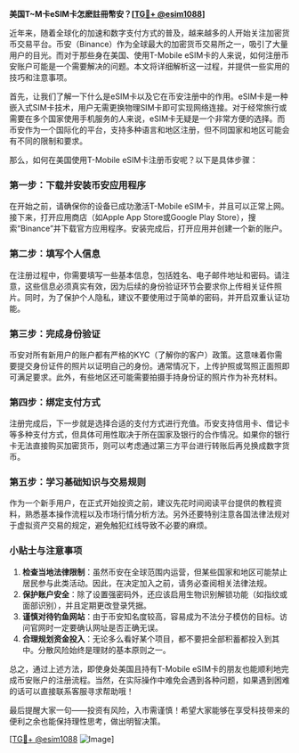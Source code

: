 **美国T~M卡eSIM卡怎麽註冊幣安？[[TG💪+ @esim1088](https://t.me/s/esim1088)]**

近年来，随着全球化的加速和数字支付方式的普及，越来越多的人开始关注加密货币交易平台。币安（Binance）作为全球最大的加密货币交易所之一，吸引了大量用户的目光。而对于那些身在美国、使用T-Mobile eSIM卡的人来说，如何注册币安账户可能是一个需要解决的问题。本文将详细解析这一过程，并提供一些实用的技巧和注意事项。

首先，让我们了解一下什么是eSIM卡以及它在币安注册中的作用。eSIM卡是一种嵌入式SIM卡技术，用户无需更换物理SIM卡即可实现网络连接。对于经常旅行或需要在多个国家使用手机服务的人来说，eSIM卡无疑是一个非常方便的选择。而币安作为一个国际化的平台，支持多种语言和地区注册，但不同国家和地区可能会有不同的限制和要求。

那么，如何在美国使用T-Mobile eSIM卡注册币安呢？以下是具体步骤：

### 第一步：下载并安装币安应用程序

在开始之前，请确保你的设备已成功激活T-Mobile eSIM卡，并且可以正常上网。接下来，打开应用商店（如Apple App Store或Google Play Store），搜索“Binance”并下载官方应用程序。安装完成后，打开应用并创建一个新的账户。

### 第二步：填写个人信息

在注册过程中，你需要填写一些基本信息，包括姓名、电子邮件地址和密码。请注意，这些信息必须真实有效，因为后续的身份验证环节会要求你上传相关证件照片。同时，为了保护个人隐私，建议不要使用过于简单的密码，并开启双重认证功能。

### 第三步：完成身份验证

币安对所有新用户的账户都有严格的KYC（了解你的客户）政策。这意味着你需要提交身份证件的照片以证明自己的身份。通常情况下，上传护照或驾照正面照即可满足要求。此外，有些地区还可能需要拍摄手持身份证的照片作为补充材料。

### 第四步：绑定支付方式

注册完成后，下一步就是选择合适的支付方式进行充值。币安支持信用卡、借记卡等多种支付方式，但具体可用性取决于所在国家及银行的合作情况。如果你的银行卡无法直接购买加密货币，则可以考虑通过第三方平台进行转账后再兑换成数字货币。

### 第五步：学习基础知识与交易规则

作为一个新手用户，在正式开始投资之前，建议先花时间阅读平台提供的教程资料，熟悉基本操作流程以及市场行情分析方法。另外还要特别注意各国法律法规对于虚拟资产交易的规定，避免触犯红线导致不必要的麻烦。

### 小贴士与注意事项

1. **检查当地法律限制**：虽然币安在全球范围内运营，但某些国家和地区可能禁止居民参与此类活动。因此，在决定加入之前，请务必查阅相关法律法规。
2. **保护账户安全**：除了设置强密码外，还应该启用生物识别解锁功能（如指纹或面部识别），并且定期更改登录凭据。
3. **谨慎对待钓鱼网站**：由于币安知名度较高，容易成为不法分子模仿的目标。访问官网时一定要确认网址是否正确无误。
4. **合理规划资金投入**：无论多么看好某个项目，都不要把全部积蓄都投入到其中。分散风险始终是理财的基本原则之一。

总之，通过上述方法，即使身处美国且持有T-Mobile eSIM卡的朋友也能顺利地完成币安账户的注册流程。当然，在实际操作中难免会遇到各种问题，如果遇到困难的话可以直接联系客服寻求帮助哦！

最后提醒大家一句——投资有风险，入市需谨慎！希望大家能够在享受科技带来的便利之余也能保持理性思考，做出明智决策。

[[TG💪+ @esim1088](https://t.me/s/esim1088) ![Image](https://i.postimg.cc/4NQfJmqS/Snipaste-2025-05-13-00-14-12.png)]